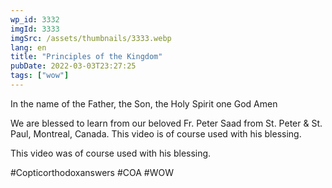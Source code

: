 ```yaml
---
wp_id: 3332
imgId: 3333
imgSrc: /assets/thumbnails/3333.webp
lang: en
title: "Principles of the Kingdom"
pubDate: 2022-03-03T23:27:25
tags: ["wow"]
---
```


<!-- page: 6 -->

<p>In the name of the Father, the Son, the Holy Spirit one God Amen</p>
<p>We are blessed to learn from our beloved Fr. Peter Saad from St. Peter &amp; St. Paul, Montreal, Canada. This video is of course used with his blessing.</p>
<p>This video was of course used with his blessing.</p>
<p>#Copticorthodoxanswers #COA #WOW</p>
